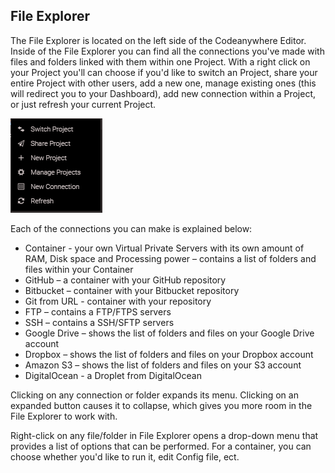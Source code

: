 ## File Explorer

The File Explorer is located on the left side of the Codeanywhere Editor.
Inside of the File Explorer you can find all the connections you've made with files and folders linked with them within one Project. 
With a right click on your Project you'll can choose if you'd like to switch an Project, share your entire Project with other users, add a new one, manage existing ones (this will redirect you to your Dashboard), add new connection within a Project, or just refresh your current Project. 

![project](images/project.png "project")


Each of the connections you can make is explained below:
- Container - your own Virtual Private Servers with its own amount of RAM, Disk space and Processing power – contains a list of folders and files within your Container
-	GitHub – a container with your GitHub repository
-	Bitbucket – container with your Bitbucket repository
-	Git from URL - container with your repository
-	FTP  – contains a FTP/FTPS servers 
-	SSH – contains a SSH/SFTP servers
-	Google Drive – shows the list of folders and files on your Google Drive account
-	Dropbox – shows the list of folders and files on your Dropbox account
-	Amazon S3 – shows the list of folders and files on your S3 account
- DigitalOcean - a Droplet from DigitalOcean


Clicking on any connection or folder expands its menu. Clicking on an expanded button causes it to collapse, which gives you more room in the File Explorer to work with.

Right-click on any file/folder in File Explorer opens a drop-down menu that provides a list of options that can be performed.
For a container, you can choose whether you'd like to run it, edit Config file, ect.
